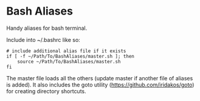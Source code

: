 # Bash Aliases

Handy aliases for bash terminal.

Include into ~/.bashrc like so:

```
# include additional alias file if it exists
if [ -f ~/Path/To/BashAliases/master.sh ]; then
    source ~/Path/To/BashAliases/master.sh
fi
```

The master file loads all the others (update master if another file of aliases is added). It also includes the goto utility (https://github.com/iridakos/goto) for creating directory shortcuts.
